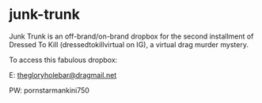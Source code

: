 # junk-trunk
Junk Trunk is an off-brand/on-brand dropbox for the second installment of Dressed To Kill (dressedtokillvirtual on IG), a virtual drag murder mystery. 

To access this fabulous dropbox: 

E: thegloryholebar@dragmail.net

PW: pornstarmankini750
